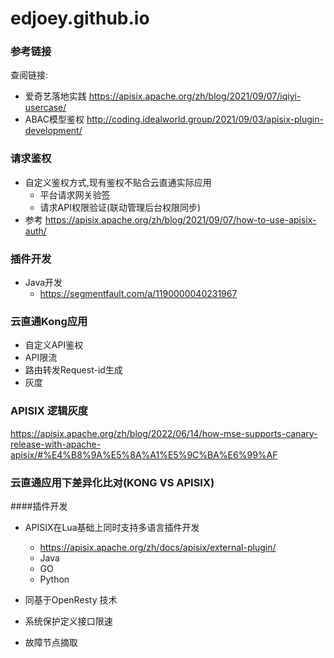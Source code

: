 # edjoey.github.io


### 参考链接
查阅链接:
- 爱奇艺落地实践 https://apisix.apache.org/zh/blog/2021/09/07/iqiyi-usercase/
- ABAC模型鉴权 http://coding.idealworld.group/2021/09/03/apisix-plugin-development/

### 请求鉴权
- 自定义鉴权方式,现有鉴权不贴合云直通实际应用
    - 平台请求网关验签
    - 请求API权限验证(联动管理后台权限同步)
- 参考 https://apisix.apache.org/zh/blog/2021/09/07/how-to-use-apisix-auth/

### 插件开发
- Java开发
    - https://segmentfault.com/a/1190000040231967

### 云直通Kong应用
- 自定义API鉴权
- API限流
- 路由转发Request-id生成
- 灰度

### APISIX 逻辑灰度
https://apisix.apache.org/zh/blog/2022/06/14/how-mse-supports-canary-release-with-apache-apisix/#%E4%B8%9A%E5%8A%A1%E5%9C%BA%E6%99%AF

### 云直通应用下差异化比对(KONG VS APISIX)

####插件开发
- APISIX在Lua基础上同时支持多语言插件开发
    - https://apisix.apache.org/zh/docs/apisix/external-plugin/
    - Java
    - GO
    - Python

- 同基于OpenResty 技术
- 系统保护定义接口限速
- 故障节点摘取
